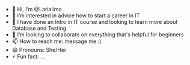 - 👋 Hi, I’m @Larialimo
- 👀 I’m interested in advice how to start a career in IT
- 🌱 I have done an Intro in IT course and looking to learn more about Database and Testing
- 💞️ I’m looking to collaborate on everything that's helpful for beginners
- 📫 How to reach me: message me :)
- 😄 Pronouns: She/Her
- ⚡ Fun fact: ...

<!---
Larialimo/Larialimo is a ✨ special ✨ repository because its `README.md` (this file) appears on your GitHub profile.
You can click the Preview link to take a look at your changes.
--->
